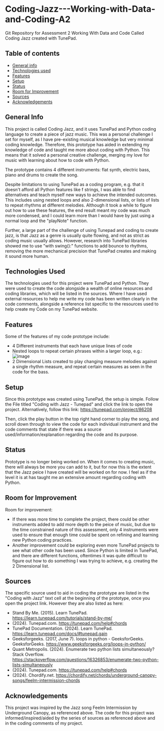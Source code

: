 # Coding-Jazz---Working-with-Data-and-Coding-A2
Git Repository for Assessment 2 Working With Data and Code Called Coding Jazz created with TunePad.

## Table of contents
* [General info](#general-info)
* [Technologies used](#technologies-used)
* [Features](#features)
* [Setup](#setup)
* [Status](#status)
* [Room for Improvement](Room-For-Improvement)
* [Sources](#sources)
* [Acknowledgements](#Acknowledgements)

  

## General Info 

This project is called Coding Jazz, and it uses TunePad and Python coding language to create a piece of jazz music.
This was a personal challenge I set for myself, as I have pre-existing musical knowledge but very minimal coding knowledge.
Therefore, this prototype has aided in extending my knowledge of code and taught me more about coding with Python. This means that it solved a personal creative challenge, merging my love for music with learning about how to code with Python.

The prototype contains 4 different instruments: flat synth, electric bass, piano and drums to create the song. 

Despite limitations to using TunePad as a coding program, e.g. that it doesn't afford all Python features like f strings, I was able to find alternatives and teach myself new ways to achieve the intended outcomes. This includes using nested loops and also 2-dimensional lists, or lists of lists to repeat rhythms at different melodies. Although it took a while to figure out how to use these features, the end result meant my code was much more condensed, and I could learn more than I would have by just using a normal loop and the "playNote" function. 

Further, a large part of the challenge of using Tunepad and coding to create jazz, is that Jazz as a genre is usually quite flowing, and not as strict as coding music usually allows. However, research into TunePad libraries showed me to use "with swing():" functions to add bounce to rhythms, removing the more mechanical precision that TunePad creates and making it sound more human. 




## Technologies Used

The technologies used for this project were TunePad and Python.
They were used to create the code alongside a wealth of online resources and coding libraries, which will be listed in the sources. Where I have used external resources to help me write my code has been written clearly in the code comments, alongside a reference list specific to the resources used to help create my Code on my TunePad website. 



## Features

Some of the features of my code prototype include:
* 4 Different instruments that each have unique lines of code
* Nested loops to repeat certain phrases within a larger loop, e.g.:
![image](https://github.com/user-attachments/assets/fa809abf-8c03-4a13-b5f3-a65754a1cd3e)
* 2 Dimensional Lists created to play changing measure melodies against a single rhythm measure, and repeat certain measures as seen in the code for the bass.


## Setup

Since this prototype was created using TunePad, the setup is simple. Follow the File titled "Coding with Jazz - Tunepad" and click the link to open the project. Alternatively, follow this link: https://tunepad.com/project/86208

Then, click the play button in the top right hand corner to play the song, and scroll down through to view the code for each individual instrument and the code comments that state if there was a source used/information/explanation regarding the code and its purpose. 


## Status

Prototype is no longer being worked on. When it comes to creating music, there will always be more you can add to it, but for now this is the extent that the Jazz peice I have created will be worked on for now. I feel as if the level it is at has taught me an extensive amount regarding coding with Python.


## Room for Improvement

Room for improvement:
* If there was more time to complete the project, there could be other instruments added to add more depth to the peice of music, but due to the time constrained nature of this assessment, only 4 instruments were used to ensure that enough time could be spent on refining and learning new Python coding practices.
* Another improvement could be exploring even more TunePad projects to see what other code has been used. Since Python is limited in TunePad, and there are different functions, oftentimes it was quite difficult to figure out how to do something I was trying to achieve, e.g. creating the 2 Dimensional list. 


## Sources

The specific source used to aid in coding the prototype are listed in the "Coding with Jazz" text cell at the beginning of the prototype, once you open the project link. However they are also listed as here:

* Stand By Me. (2015). Learn TunePad. https://learn.tunepad.com/tutorials/stand-by-me/
* (2024). Tunepad.com. https://tunepad.com/help#chords
* TunePad Documentation. (2024). Learn TunePad. https://learn.tunepad.com/docs/#tunepad.gain
* Geeksforgeeks. (2017, June 7). loops in python - GeeksforGeeks. GeeksforGeeks. https://www.geeksforgeeks.org/loops-in-python/
* Quant Metropolis. (2024). Enumerate two python lists simultaneously? Stack Overflow. https://stackoverflow.com/questions/16326853/enumerate-two-python-lists-simultaneously
* (2024). Tunepad.com. https://tunepad.com/help#chords
* (2024). Chordify.net. https://chordify.net/chords/underground-canopy-songs/feelm-intermission-chords


## Acknowledgements

This project was inspired by the Jazz song Feelm Intermission by Underground Canopy, as referenced above.
The code for this project was informed/inspired/aided by the series of sources as referenced above and in the coding comments of my project.









